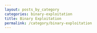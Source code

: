 ```yaml
---
layout: posts_by_category
categories: binary-exploitation
title: Binary Exploitation
permalink: /category/binary-exploitation
---
```

